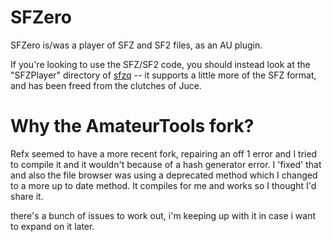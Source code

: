 SFZero
=====

SFZero is/was a player of SFZ and SF2 files, as an AU plugin.

If you're looking to use the SFZ/SF2 code, you should instead look at the
"SFZPlayer" directory of [sfzq](https://github.com/stevefolta/sfzq) -- it
supports a little more of the SFZ format, and has been freed from the clutches
of Juce.

Why the AmateurTools fork?
=====

Refx seemed to have a more recent fork, repairing an off 1 error
and I tried to compile it and it wouldn't because of a hash generator error.
I 'fixed' that and also the file browser was using a deprecated method
which I changed to a more up to date method. It compiles for me and works
so I thought I'd share it.

there's a bunch of issues to work out, i'm keeping up with it in case i
want to expand on it later. 
